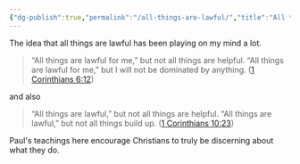 ```yaml
---
{"dg-publish":true,"permalink":"/all-things-are-lawful/","title":"All things are lawful...","tags":["bible"]}
---
```



The idea that all things are lawful has been playing on my mind a lot.

> “All things are lawful for me,” but not all things are helpful. “All things are lawful for me,” but I will not be dominated by anything. ([1 Corinthians 6:12](https://www.esv.org/1Corinthians6:12/))

and also

> “All things are lawful,” but not all things are helpful. “All things are lawful,” but not all things build up. ([1 Corinthians 10:23](https://www.esv.org/1Corinthians10:23/))

Paul's teachings here encourage Christians to truly be discerning about what they do.
